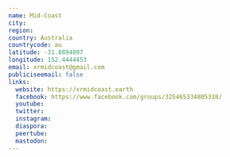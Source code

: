 ```yaml
---
name: Mid-Coast
city:
region:
country: Australia
countrycode: au
latitude: -31.8894897
longitude: 152.4444453
email: xrmidcoast@gmail.com
publiciseemail: false
links:
  website: https://xrmidcoast.earth
  facebook: https://www.facebook.com/groups/325465334805338/
  youtube:
  twitter:
  instagram:
  diaspora:
  peertube:
  mastodon:
---
```

